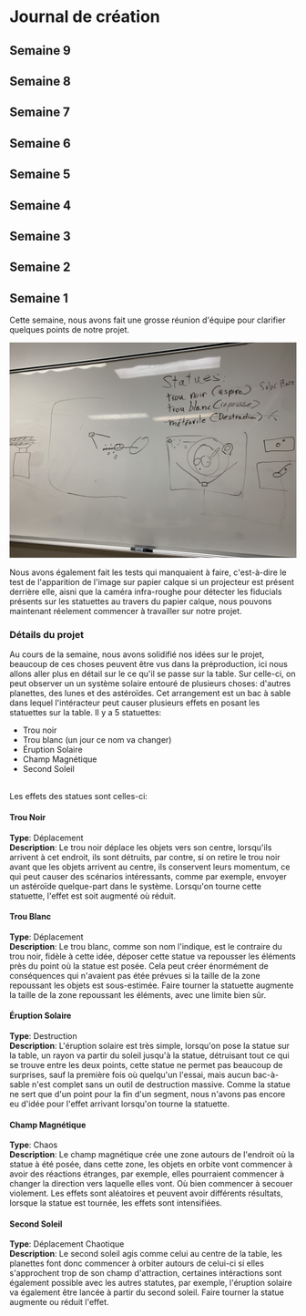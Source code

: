 # Journal de création

## Semaine 9

## Semaine 8

## Semaine 7

## Semaine 6

## Semaine 5

## Semaine 4

## Semaine 3

## Semaine 2

## Semaine 1
Cette semaine, nous avons fait une grosse réunion d'équipe pour clarifier quelques points de notre projet.

![réunion avec l'équipe](medias/reunion_semaine_1.png)


Nous avons également fait les tests qui manquaient à faire, c'est-à-dire le test de l'apparition de l'image sur papier calque si un projecteur est présent derrière elle, aisni que la caméra infra-roughe pour détecter les fiducials présents sur les statuettes au travers du papier calque, nous pouvons maintenant réelement commencer à travailler sur notre projet.

### Détails du projet
Au cours de la semaine, nous avons solidifié nos idées sur le projet, beaucoup de ces choses peuvent être vus dans la préproduction, ici nous allons aller plus en détail sur le ce qu'il se passe sur la table. Sur celle-ci, on peut observer un un système solaire entouré de plusieurs choses: d'autres planettes, des lunes et des astéroïdes. Cet arrangement est un bac à sable dans lequel l'intéracteur peut causer plusieurs effets en posant les statuettes sur la table. Il y a 5 statuettes: 
- Trou noir
- Trou blanc (un jour ce nom va changer)
- Éruption Solaire
- Champ Magnétique
- Second Soleil
<br>
Les effets des statues sont celles-ci:

#### Trou Noir
**Type**: Déplacement
<br>
**Description**: Le trou noir déplace les objets vers son centre, lorsqu'ils arrivent à cet endroit, ils sont détruits, par contre, si on retire le trou noir avant que les objets arrivent au centre, ils conservent leurs momentum, ce qui peut causer des scénarios intéressants, comme par exemple, envoyer un astéroïde quelque-part dans le système. Lorsqu'on tourne cette statuette, l'effet est soit augmenté où réduit.

#### Trou Blanc
**Type**: Déplacement
<br>
**Description**: Le trou blanc, comme son nom l'indique, est le contraire du trou noir, fidèle à cette idée, déposer cette statue va repousser les éléments près du point où la statue est posée. Cela peut créer énormément de conséquences qui n'avaient pas étée prévues si la taille de la zone repoussant les objets est sous-estimée. Faire tourner la statuette augmente la taille de la zone repoussant les éléments, avec une limite bien sûr.

#### Éruption Solaire
**Type**: Destruction
<br>
**Description**: L'éruption solaire est très simple, lorsqu'on pose la statue sur la table, un rayon va partir du soleil jusqu'à la statue, détruisant tout ce qui se trouve entre les deux points, cette statue ne permet pas beaucoup de surprises, sauf la première fois où quelqu'un l'essai, mais aucun bac-à-sable n'est complet sans un outil de destruction massive. Comme la statue ne sert que d'un point pour la fin d'un segment, nous n'avons pas encore eu d'idée pour l'effet arrivant lorsqu'on tourne la statuette.

#### Champ Magnétique
**Type**: Chaos
<br>
**Description**: Le champ magnétique crée une zone autours de l'endroit où la statue à été posée, dans cette zone, les objets en orbite vont commencer à avoir des réactions étranges, par exemple, elles pourraient commencer à changer la direction vers laquelle elles vont. Où bien commencer à secouer violement. Les effets sont aléatoires et peuvent avoir différents résultats, lorsque la statue est tournée, les effets sont intensifiées.

#### Second Soleil
**Type**: Déplacement Chaotique
<br>
**Description**: Le second soleil agis comme celui au centre de la table, les planettes font donc commencer à orbiter autours de celui-ci si elles s'approchent trop de son champ d'attraction, certaines intéractions sont également possible avec les autres statutes, par exemple, l'éruption solaire va également être lancée à partir du second soleil. Faire tourner la statue augmente ou réduit l'effet.

